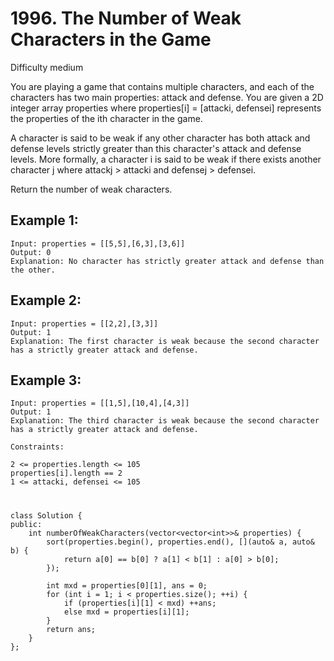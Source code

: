 # 1996. The Number of Weak Characters in the Game
Difficulty medium

You are playing a game that contains multiple characters, and each of the characters has two main properties: attack and defense. You are given a 2D integer array properties where properties[i] = [attacki, defensei] represents the properties of the ith character in the game.

A character is said to be weak if any other character has both attack and defense levels strictly greater than this character's attack and defense levels. More formally, a character i is said to be weak if there exists another character j where attackj > attacki and defensej > defensei.

Return the number of weak characters.


## Example 1:
```
Input: properties = [[5,5],[6,3],[3,6]]
Output: 0
Explanation: No character has strictly greater attack and defense than the other.
```


## Example 2:
```
Input: properties = [[2,2],[3,3]]
Output: 1
Explanation: The first character is weak because the second character has a strictly greater attack and defense.
```


## Example 3:
```
Input: properties = [[1,5],[10,4],[4,3]]
Output: 1
Explanation: The third character is weak because the second character has a strictly greater attack and defense.
```


```
Constraints:

2 <= properties.length <= 105
properties[i].length == 2
1 <= attacki, defensei <= 105
```


#
```
class Solution {
public:
    int numberOfWeakCharacters(vector<vector<int>>& properties) {
        sort(properties.begin(), properties.end(), [](auto& a, auto& b) {
            return a[0] == b[0] ? a[1] < b[1] : a[0] > b[0];
        });

        int mxd = properties[0][1], ans = 0;
        for (int i = 1; i < properties.size(); ++i) {
            if (properties[i][1] < mxd) ++ans;
            else mxd = properties[i][1];
        }
        return ans;
    }
};
```